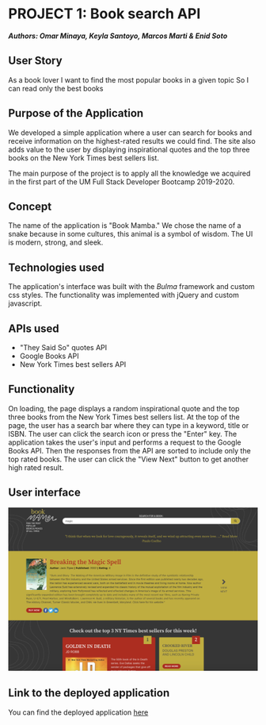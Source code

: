# PROJECT 1: Book search API

***Authors: Omar Minaya, Keyla Santoyo, Marcos Marti & Enid Soto***

## User Story

As a book lover
I want to find the most popular books in a given topic
So I can read only the best books

## Purpose of the Application

We developed a simple application where a user can search for books and receive information on the highest-rated results we could find. The site also adds value to the user by displaying inspirational quotes and the top three books on the New York Times best sellers list.

The main purpose of the project is to apply all the knowledge we acquired in the first part of the UM Full Stack Developer Bootcamp 2019-2020.

## Concept

The name of the application is "Book Mamba." We chose the name of a snake because in some cultures, this animal is a symbol of wisdom. The UI is modern, strong, and sleek.

## Technologies used

The application's interface was built with the *Bulma* framework and custom css styles. The functionality was implemented with jQuery and custom javascript.

## APIs used

- "They Said So" quotes API
- Google Books API
- New York Times best sellers API

## Functionality

On loading, the page displays a random inspirational quote and the top three books from the New York Times best sellers list. At the top of the page, the user has a search bar where they can type in a keyword, title or ISBN. The user can click the search icon or press the "Enter" key. The application takes the user's input and performs a request to the Google Books API. Then the responses from the API are sorted to include only the top rated books. The user can click the "View Next" button to get another high rated result.

## User interface

![Book Mamba user interface](assets/images/book-mamba-ui.png)

## Link to the deployed application

You can find the deployed application [here](https://omiinaya.github.io/Project1/)








